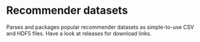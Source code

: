# Recommender datasets

Parses and packages popular recommender datasets as simple-to-use CSV and HDF5 files. Have a look at releases for download links.